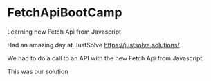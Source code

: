 # FetchApiBootCamp
Learning new Fetch Api from Javascript

Had an amazing day at JustSolve
https://justsolve.solutions/

We had to do a call to an API with the new Fetch Api from Javascript.

This was our solution
